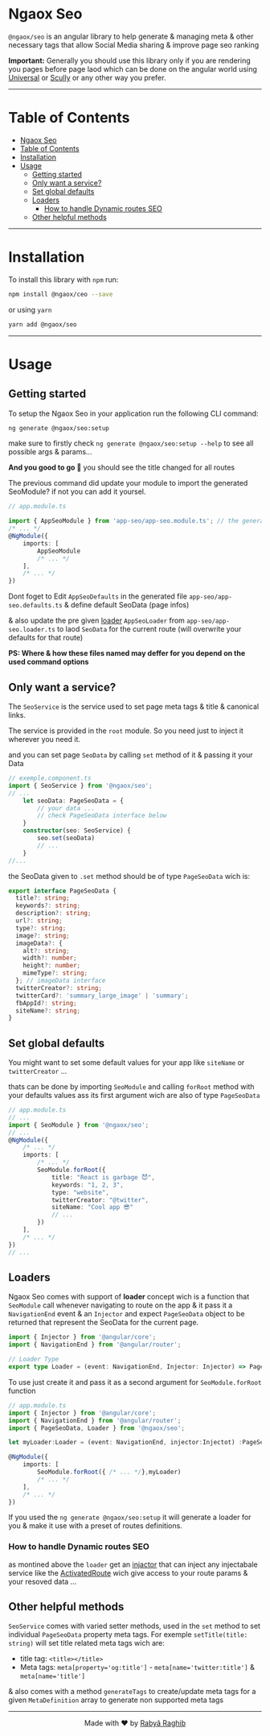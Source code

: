 # Ngaox Seo

`@ngaox/seo` is an angular library to help generate & managing meta & other necessary tags that allow Social Media sharing & improve page seo ranking

**Important:** Generally you should use this library only if you are rendering you pages before page laod which can be done on the angular world using [Universal](https://angular.io/guide/universal) or [Scully](https://scully.io/) or any other way you prefer.

---

# Table of Contents

- [Ngaox Seo](#ngaox-seo)
- [Table of Contents](#table-of-contents)
- [Installation](#installation)
- [Usage](#usage)
  - [Getting started](#getting-started)
  - [Only want a service?](#only-want-a-service)
  - [Set global defaults](#set-global-defaults)
  - [Loaders](#loaders)
    - [How to handle Dynamic routes SEO](#how-to-handle-dynamic-routes-seo)
  - [Other helpful methods](#other-helpful-methods)

---

# Installation

To install this library with `npm` run:

```bash
npm install @ngaox/ceo --save
```

or using `yarn`

```bash
yarn add @ngaox/seo
```

---

# Usage

## Getting started

To setup the Ngaox Seo in your application run the following CLI command:

```bash
ng generate @ngaox/seo:setup
```

make sure to firstly check `ng generate @ngaox/seo:setup --help` to see all possible args & params...

**And you good to go 🎉** you should see the title changed for all routes

The previous command did update your module to import the generated SeoModule? if not you can add it yoursel.

```ts
// app.module.ts

import { AppSeoModule } from 'app-seo/app-seo.module.ts'; // the generated SeoModule
/* ... */
@NgModule({
    imports: [
        AppSeoModule
        /* ... */
    ],
    /* ... */
})
```

Dont foget to Edit `AppSeoDefaults` in the generated file `app-seo/app-seo.defaults.ts` & define default SeoData (page infos)

& also update the pre given [loader](#loaders) `AppSeoLoader` from `app-seo/app-seo.loader.ts` to laod `SeoData` for the current route (will overwrite your defaults for that route)

**PS: Where & how these files named may deffer for you depend on the used command options**

## Only want a service?

The `SeoService` is the service used to set page meta tags & title & canonical links.

The service is provided in the `root` module. So you need just to inject it wherever you need it.

and you can set page `SeoData` by calling `set` method of it & passing it your Data

```ts
// exemple.component.ts
import { SeoService } from '@ngaox/seo';
// ...
    let seoData: PageSeoData = {
        // your data ...
        // check PageSeoData interface below
    }
    constructor(seo: SeoService) {
        seo.set(seoData)
        // ...
    }
//...
```

the SeoData given to `.set` method should be of type `PageSeoData` wich is:

```ts
export interface PageSeoData {
  title?: string;
  keywords?: string;
  description?: string;
  url?: string;
  type?: string;
  image?: string;
  imageData?: {
    alt?: string;
    width?: number;
    height?: number;
    mimeType?: string;
  }; // imageData interface
  twitterCreator?: string;
  twitterCard?: 'summary_large_image' | 'summary';
  fbAppId?: string;
  siteName?: string;
}
```

## Set global defaults

You might want to set some default values for your app like `siteName` or `twitterCreator` ...

thats can be done by importing `SeoModule` and calling `forRoot` method with your defaults values ass its first argument wich are also of type `PageSeoData`

```ts
// app.module.ts
// ...
import { SeoModule } from '@ngaox/seo';
// ...
@NgModule({
    /* ... */
    imports: [
        /* ... */
        SeoModule.forRoot({
            title: "React is garbage 😈",
            keywords: "1, 2, 3",
            type: "website",
            twitterCreator: "@twitter",
            siteName: "Cool app 😎"
            // ...
        })
    ],
    /* ... */
})
// ...
```

## Loaders

Ngaox Seo comes with support of **loader** concept wich is a function that `SeoModule` call whenever navigating to route on the app & it pass it a `NavigationEnd` event & an `Injector` and expect `PageSeoData` object to be returned that represent the SeoData for the current page.

```ts
import { Injector } from '@angular/core';
import { NavigationEnd } from '@angular/router';

// Loader Type
export type Loader = (event: NavigationEnd, Injector: Injector) => PageSeoData;
```

To use just create it and pass it as a second argument for `SeoModule.forRoot` function

```ts
// app.module.ts
import { Injector } from '@angular/core';
import { NavigationEnd } from '@angular/router';
import { PageSeoData, Loader } from '@ngaox/seo';

let myLoader:Loader = (event: NavigationEnd, injector:Injectot) :PageSeoData => {/* ... */}

@NgModule({
    imports: [
        SeoModule.forRoot({ /* ... */},myLoader)
        /* ... */
    ],
    /* ... */
})
```

If you used the `ng generate @ngaox/seo:setup` it will generate a loader for you & make it use with a preset of routes definitions.

### How to handle Dynamic routes SEO

as montined above the `loader` get an [injactor](https://angular.io/api/core/Injector-0) that can inject any injectabale service like the [ActivatedRoute](https://angular.io/api/router/ActivatedRoute) wich give access to your route params & your resoved data ...

## Other helpful methods

`SeoService` comes with varied setter methods, used in the `set` method to set individual `PageSeoData` property meta tags.
For exemple `setTitle(title: string)` will set title related meta tags wich are:

- title tag: `<title></title>`
- Meta tags: `meta[property='og:title']` - `meta[name='twitter:title']` & `meta[name='title']`

& also comes with a method `generateTags` to create/update meta tags for a given `MetaDefinition` array to generate non supported meta tags

---

<p align="center">Made with ❤️ by <a href="https://www.rabraghib.me">Rabyâ Raghib</a></p>
